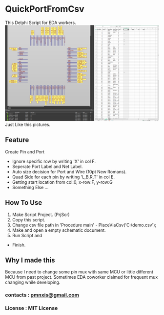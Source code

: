 # QuickPortFromCsv

This Delphi Script for EDA workers.
![demo](demo.png)
Just Like this pictures.

Feature
--------------------
Create Pin and Port 
* Ignore specific row by writing 'X' in col F.
* Seperate Port Label and Net Label.
* Auto size decision for Port and Wire (10pt New Romans).
* Quad Side for each pin by writing 'L,B,R,T' in col E.
* Getting start location from col:0, x-row:F, y-row:G
* Something Else ...


How To Use
---------------------
1. Make Script Project. (PrjScr)
2. Copy this script.
3. Change csv file path in 'Procedure main' - PlaceViaCsv('C:\demo.csv');
4. Make and open a empty schematic document.
5. Run Script and 
* Finish.

Why I made this
---------------------
Because I need to change some pin mux with same MCU or little different MCU from past project. Sometimes EDA coworker claimed for frequent mux changing while developing. 

### contacts : pmnxis@gmail.com
### License : MIT License

